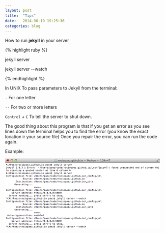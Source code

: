 ```yaml
---
layout: post
title:  "Tips"
date:   2014-06-19 19:25:36
categories: blog
---
```


How to run **jekyll** in your server


{% highlight ruby %}

jekyll server

jekyll server  --watch

{% endhighlight %}

In UNIX To pass parameters to Jekyll from the terminal:



`-`		For one letter

`--`	For two or more letters

`Control` + `C`	To tell the server to shut down.




The good thing about this program is that if you get an error as you see lines down the terminal helps you to find the error (you know the exact location ir your source file)
Once you repair the error, you can run the code again.

Example:

![yo](/images/image_1.png)

<!-- {% highlight ruby %}

AirPaez:rociopaez.github.io paez$ jekyll server

Configuration file: /Users/paez/code/rociopaez.github.io/_config.yml

            Source: /Users/paez/code/rociopaez.github.io

       Destination: /Users/paez/code/rociopaez.github.io/_site

      Generating...

                    done.

Configuration file: /Users/paez/code/rociopaez.github.io/_config.yml

    Server address: http://0.0.0.0:4000/

  Server running... press ctrl-c to stop.

^CAirPaez:rociopaez.github.io paez$ jekyll server --watch

Configuration file: /Users/paez/code/rociopaez.github.io/_config.yml

            Source: /Users/paez/code/rociopaez.github.io

       Destination: /Users/paez/code/rociopaez.github.io/_site

      Generating...

{% endhighlight %} -->
